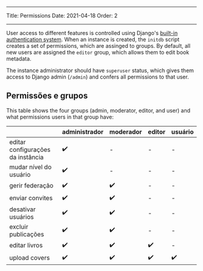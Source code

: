 - - -
Title: Permissions Date: 2021-04-18 Order: 2
- - -

User access to different features is controlled using Django's [built-in authentication system](https://docs.djangoproject.com/en/3.2/topics/auth/default/). When an instance is created, the `initdb` script creates a set of permissions, which are assinged to groups. By default, all new users are assigned the `editor` group, which allows them to edit book metadata.

The instance administrator should have `superuser` status, which gives them access to Django admin (`/admin`) and confers all permissions to that user.

## Permissões e grupos
This table shows the four groups (admin, moderator, editor, and user) and what permissions users in that group have:

|                                   | administrador | moderador | editor | usuário |
| --------------------------------- | ------------- | --------- | ------ | ------- |
| editar configurações da instância | ✔️            | -         | -      | -       |
| mudar nível do usuário            | ✔️            | -         | -      | -       |
| gerir federação                   | ✔️            | ✔️        | -      | -       |
| enviar convites                   | ✔️            | ✔️        | -      | -       |
| desativar usuários                | ✔️            | ✔️        | -      | -       |
| excluir publicações               | ✔️            | ✔️        | -      | -       |
| editar livros                     | ✔️            | ✔️        | ✔️     | -       |
 upload covers            |  ✔️    |     ✔️       |   ✔️     |  ✔️
